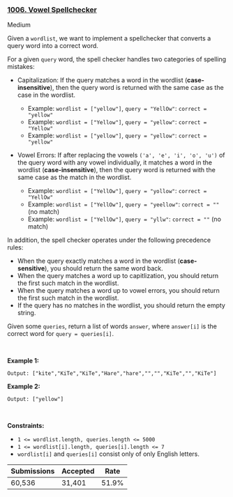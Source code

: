 ### [1006. Vowel Spellchecker](https://leetcode.com/problems/vowel-spellchecker/)

Medium

Given a `` wordlist ``, we want to implement a spellchecker that converts a query word into a correct word.

For a given `` query `` word, the spell checker handles two categories of spelling mistakes:

*   Capitalization: If the query matches a word in the wordlist (__case-insensitive__), then the query word is returned with the same case as the case in the wordlist.	
    
    *   Example: `` wordlist = ["yellow"] ``, `` query = "YellOw" ``: `` correct = "yellow" ``
    *   Example: `` wordlist = ["Yellow"] ``, `` query = "yellow" ``: `` correct = "Yellow" ``
    *   Example: `` wordlist = ["yellow"] ``, `` query = "yellow" ``: `` correct = "yellow" ``
    
    
    
*   Vowel Errors: If after replacing the vowels `` ('a', 'e', 'i', 'o', 'u') `` of the query word with any vowel individually, it matches a word in the wordlist (__case-insensitive__), then the query word is returned with the same case as the match in the wordlist.	
    
    *   Example: `` wordlist = ["YellOw"] ``, `` query = "yollow" ``: `` correct = "YellOw" ``
    *   Example: `` wordlist = ["YellOw"] ``, `` query = "yeellow" ``: `` correct = "" `` (no match)
    *   Example: `` wordlist = ["YellOw"] ``, `` query = "yllw" ``: `` correct = "" `` (no match)
    
    
    

In addition, the spell checker operates under the following precedence rules:

*   When the query exactly matches a word in the wordlist (__case-sensitive__), you should return the same word back.
*   When the query matches a word up to capitlization, you should return the first such match in the wordlist.
*   When the query matches a word up to vowel errors, you should return the first such match in the wordlist.
*   If the query has no matches in the wordlist, you should return the empty string.

Given some `` queries ``, return a list of words `` answer ``, where `` answer[i] `` is the correct word for `` query = queries[i] ``.

 

__Example 1:__

```Input: wordlist = ["KiTe","kite","hare","Hare"], queries = ["kite","Kite","KiTe","Hare","HARE","Hear","hear","keti","keet","keto"]
Output: ["kite","KiTe","KiTe","Hare","hare","","","KiTe","","KiTe"]
```

__Example 2:__

```Input: wordlist = ["yellow"], queries = ["YellOw"]
Output: ["yellow"]
```

 

__Constraints:__

*   `` 1 <= wordlist.length, queries.length <= 5000 ``
*   `` 1 <= wordlist[i].length, queries[i].length <= 7 ``
*   `` wordlist[i] `` and `` queries[i] `` consist only of only English letters.

| Submissions    | Accepted     | Rate   |
| -------------- | ------------ | ------ |
| 60,536 | 31,401 | 51.9% |
